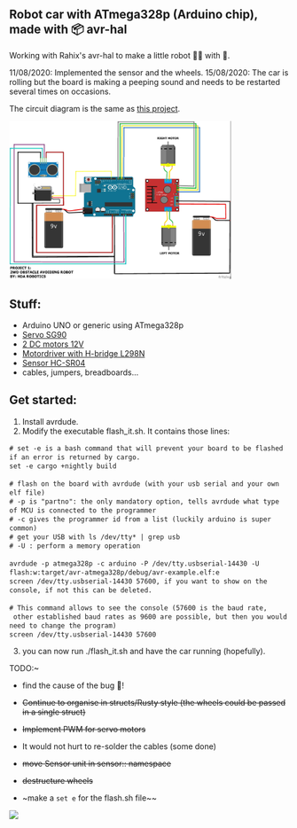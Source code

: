 ## Robot car with ATmega328p (Arduino chip), made with :package: avr-hal

Working with Rahix's avr-hal to make a little robot :car:🐯 with 📡.

11/08/2020:
Implemented the sensor and the wheels.
15/08/2020:
The car is rolling but the board is making a peeping sound and needs to be restarted
several times on occasions.

The circuit diagram is the same as [this project](https://create.arduino.cc/projecthub/hda-robotics/project-1-2wd-obstacle-avoiding-robot-390ef8).
<div>
<img src="circuit_diagram.jpg" width="400" />
  </div>

## Stuff:

- Arduino UNO or generic using ATmega328p
- [Servo SG90](https://components101.com/servo-motor-basics-pinout-datasheet)
- [2 DC motors 12V](http://robotechshop.com/shop/robotics/motors/dc-motors/yellow-gearbox-motor/?v=f78a77f631d2)
- [Motordriver with H-bridge L298N](https://howtomechatronics.com/tutorials/arduino/arduino-dc-motor-control-tutorial-l298n-pwm-h-bridge/)
- [Sensor HC-SR04](https://www.amazon.co.uk/dp/B07TKVPPHF/ref=as_li_ss_tl?_encoding=UTF8&psc=1&linkCode=sl1&tag=howtomuk-21&linkId=8faa13eaeab406a33ae606e005699aaf&language=en_GB)
- cables, jumpers, breadboards...

## Get started:

1. Install avrdude.
2. Modify the executable flash_it.sh. It contains those lines:
```
# set -e is a bash command that will prevent your board to be flashed if an error is returned by cargo.
set -e cargo +nightly build

# flash on the board with avrdude (with your usb serial and your own elf file)
# -p is "partno": the only mandatory option, tells avrdude what type of MCU is connected to the programmer
# -c gives the programmer id from a list (luckily arduino is super common)
# get your USB with ls /dev/tty* | grep usb
# -U : perform a memory operation

avrdude -p atmega328p -c arduino -P /dev/tty.usbserial-14430 -U flash:w:target/avr-atmega328p/debug/avr-example.elf:e
screen /dev/tty.usbserial-14430 57600, if you want to show on the console, if not this can be deleted.

# This command allows to see the console (57600 is the baud rate,
 other established baud rates as 9600 are possible, but then you would need to change the program)
screen /dev/tty.usbserial-14430 57600
```
3. you can now run ./flash_it.sh and have the car running (hopefully).

TODO:~

- find the cause of the bug 🐛!

- ~~Continue to organise in structs/Rusty style (the wheels could be passed in a single struct)~~

- ~~Implement PWM for servo motors~~

- It would not hurt to re-solder the cables (some done)

- ~~move Sensor unit in sensor:: namespace~~

- ~~destructure wheels~~

- ~make a `set e` for the flash.sh file~~

<img src="here_comes_tiger_3.gif" width="400" />
